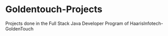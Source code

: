 # Goldentouch-Projects
Projects done in the Full Stack Java Developer Program of HaarisInfotech-GoldenTouch 
